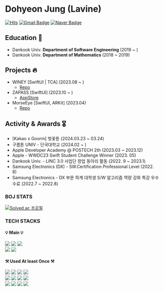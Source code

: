 # Dohyeon Jung (Lavine)

[![Hits](https://hits.seeyoufarm.com/api/count/incr/badge.svg?url=https%3A%2F%2Fgithub.com%2FJungDohyeon%2FJungDohyeon.git&count_bg=%2390DF61&title_bg=%236E676B&icon=github.svg&icon_color=%23251D1E&title=hits&edge_flat=false)](https://hits.seeyoufarm.com)
[![Gmail Badge](https://img.shields.io/badge/jdh1109ok@gmail.com-EA4335?style=flat&logo=Gmail&logoColor=white)](mailto:jdh1109ok@gmail.com)
[![Naver Badge](https://img.shields.io/badge/jdh1109ok@naver.com-03C75A?style=flat&logo=Naver&logoColor=white)](mailto:jdh1109ok@gmail.com)

## Education 📖
- Dankook Univ. <strong> Department of Software Engineering </strong> (2019 ~ )
- Dankook Univ. <strong> Department of Mathematics </strong> (2018 ~ 2019) 

## Projects 🔥
* WINEY [SwiftUI | TCA] (2023.08 ~ )
  - [Repo](https://github.com/AdultOfNineteen/WINEY-iOS)
* ZAPASS [SwiftUI] (2023.10 ~ )
  - [AppStore](https://apps.apple.com/kr/app/zapass-재패스-일본-여행-필수-앱/id6469326956)
* MorseEye [SwiftUI, ARKit] (2023.04)
  - [Repo](https://github.com/JungDohyeon/WWDC23_MorseCode)

## Activity & Awards 🎖️
- [Kakao x Goorm] 벚꽃톤 (2024.03.23 ~ 03.24)
- 구름톤 UNIV - 단국대학교 (2024.02 ~ )
- Apple Developer Academy @ POSTECH 2th (2023.03 ~ 2023.12)
- Apple - WWDC23 Swift Student Challenge Winner (2023. 05)
- Dankook Univ. - LINC 3.0 사업단 창업 동아리 활동 (2022. 9 ~ 2023.1)
- Samsung Electronics (DX) - SW.Certification Professional Level (2022. 8)
- Samsung Electronics - DX 부문 하계 대학생 S/W 알고리즘 역량 강화 특강 우수 수료 (2022.7 ~ 2022.8)

### BOJ STATS 
[![Solved.ac 프로필](http://mazassumnida.wtf/api/v2/generate_badge?boj=jdh1109ok)](https://solved.ac/jdh1109ok)

### TECH STACKS
#### 💡 Main 💡
  <img src="https://img.shields.io/badge/Java-007396?style=for-the-badge&logo=Java&logoColor=white"/></a>
  <img src="https://img.shields.io/badge/Swift-F05138?style=for-the-badge&logo=Swift&logoColor=white"/></a> 
  <img src="https://img.shields.io/badge/Kotlin-7F52FF?style=for-the-badge&logo=Kotlin&logoColor=white"/></a><br>
  <img src="https://img.shields.io/badge/Xcode-147EFB?style=for-the-badge&logo=Xcode&logoColor=white"/></a>
  <img src="https://img.shields.io/badge/Android Studio-3DDC84?style=for-the-badge&logo=Android Studio&logoColor=white"/></a>

#### ⚒️ Used At least Once ⚒️
  <img src="https://img.shields.io/badge/C-A8B9CC?style=flat-square&logo=C&logoColor=white"/></a>
  <img src="https://img.shields.io/badge/Python-3776AB?style=flat-square&logo=Python&logoColor=white"/></a>
  <img src="https://img.shields.io/badge/Flutter-02569B?style=flat-square&logo=Flutter&logoColor=white"/></a> 
  <img src="https://img.shields.io/badge/Javascript-ffb13b?style=flat-square&logo=javascript&logoColor=white"/></a>
  <br>
  <img src="https://img.shields.io/badge/Spring-6DB33F?style=flat-square&logo=Spring&logoColor=white"/></a>
  <img src="https://img.shields.io/badge/SpringBoot-6DB33F?style=flat-square&logo=SpringBoot&logoColor=white"/></a>
  <img src="https://img.shields.io/badge/Django-092E20?style=flat-square&logo=Django&logoColor=white"/></a>
  <img src="https://img.shields.io/badge/Node.js-339933?style=flat-square&logo=Node.js&logoColor=white"/></a>
  <br>
  <img src="https://img.shields.io/badge/AWS-232F3E?style=flat-square&logo=AmazonAWS&logoColor=white"/></a> 
  <img src="https://img.shields.io/badge/MySQL-4479A1?style=flat-square&logo=MySQL&logoColor=white"/></a>
  <img src="https://img.shields.io/badge/Kali Linux-557C94?style=flat-square&logo=Kali Linux&logoColor=white"/></a> 
  <img src="https://img.shields.io/badge/Linux-FCC624?style=flat-square&logo=Linux&logoColor=white"/></a>

